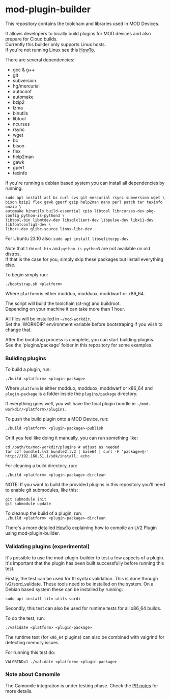 mod-plugin-builder
==================

This repository contains the toolchain and libraries used in MOD Devices.

It allows developers to locally build plugins for MOD devices and also prepare for Cloud builds.<br/>
Currently this builder only supports Linux hosts.<br/>
If you're not running Linux see this [HowTo](http://wiki.moddevices.com/wiki/How_To_Use_Docker_Toolbox_With_MPB).

There are several dependencies:
 - gcc & g++
 - git
 - subversion
 - hg/mercurial
 - autoconf
 - automake
 - bzip2
 - lzma
 - binutils
 - libtool
 - ncurses
 - rsync
 - wget
 - bc
 - bison
 - flex
 - help2man
 - gawk
 - gperf
 - texinfo

If you're running a debian based system you can install all dependencies by running:
```
sudo apt install acl bc curl cvs git mercurial rsync subversion wget \
bison bzip2 flex gawk gperf gzip help2man nano perl patch tar texinfo unzip \
automake binutils build-essential cpio libtool libncurses-dev pkg-config python-is-python3 \
libtool-bin libmtdev-dev libsqlclient-dev libpulse-dev libx11-dev libfontconfig1-dev \
libc++-dev glibc-source linux-libc-dev

```

For Ubuntu 23.10 also: `sudo apt install libsqlitecpp-dev`

Note that `libtool-bin` and `python-is-python3` are not available on old distros.<br/>
If that is the case for you, simply skip these packages but install everything else.

To begin simply run:<br/>
```
./bootstrap.sh <platform>
```

Where `platform` is either modduo, modduox, moddwarf or x86_64.

The script will build the toolchain (ct-ng) and buildroot.<br/>
Depending on your machine it can take more than 1 hour.<br/>

All files will be installed in `~/mod-workdir`.<br/>
Set the 'WORKDIR' environment variable before bootstraping if you wish to change that.

After the bootstrap process is complete, you can start building plugins.<br/>
See the 'plugins/package' folder in this repository for some examples.

### Building plugins

To build a plugin, run:<br/>
```
./build <platform> <plugin-package>
```

Where `platform` is either modduo, modduox, moddwarf or x86_64 and `plugin-package` is a folder inside the `plugins/package` directory.

If everything goes well, you will have the final plugin bundle in `~/mod-workdir/<platform>/plugins`.<br/>

To push the build plugin onto a MOD Device, run:<br/>
```
./build <platform> <plugin-package>-publish
```
Or if you feel like doing it manually, you can run something like:
```
cd /path/to/mod-workdir/plugins # adjust as needed
tar czf bundle1.lv2 bundle2.lv2 | base64 | curl -F 'package=@-' http://192.168.51.1/sdk/install; echo
```

For cleaning a build directory, run:<br/>
```
./build <platform> <plugin-package>-dirclean
```

NOTE: If you want to build the provided plugins in this repository you'll need to enable git submodules, like this:
```
git submodule init
git submodule update
```

To cleanup the build of a plugin, run:<br/>
```./build <platform> <plugin-package>-dirclean```


There's a more detailed [HowTo](http://wiki.moddevices.com/wiki/How_To_Build_and_Deploy_LV2_Plugin_to_MOD_Duo) explaining how to compile an LV2 Plugin using mod-plugin-builder.

### Validating plugins (experimental)

It's possible to use the mod-plugin-builder to test a few aspects of a plugin. It's important that the plugin has been built successfully before running this test. 

Firstly, the test can be used for ttl syntax validation. This is done through lv2/sord_validate.
These tools need to be installed on the system. 
On a Debian based system these can be installed by running:<br/>
```
sudo apt install lilv-utils sordi
```
Secondly, this test can also be used for runtime tests for all x86_64 builds.

To do the test, run:<br/>
```
./validate <platform> <plugin-package>
```

The runtime test (for `x86_64` plugins) can also be combined with valgrind for detecting memory issues.

For running this test do:<br/>
```
VALGRIND=1 ./validate <platform> <plugin-package>
```

### Note about Camomile

The Camomile integration is under testing phase. Check the [PR notes](https://github.com/moddevices/mod-plugin-builder/pull/28) for more details. 


